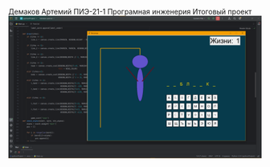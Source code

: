 Демаков Артемий ПИЭ-21-1
Програмная инженерия
Итоговый проект
![image](https://github.com/GhoulSSSr4nk/Software_Eng/blob/Проект/pic/Снимок%20экрана%202023-12-12%20160721.png)
